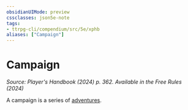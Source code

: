 ```yaml
---
obsidianUIMode: preview
cssclasses: json5e-note
tags:
- ttrpg-cli/compendium/src/5e/xphb
aliases: ["Campaign"]
---
```

# Campaign
*Source: Player's Handbook (2024) p. 362. Available in the Free Rules (2024)* 

A campaign is a series of [adventures](3-Mechanics/CLI/rules/variant-rules/adventure-xphb.md).